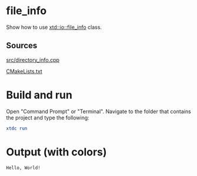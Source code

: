 # file_info

Show how to use [xtd::io::file_info](../../../../src/xtd.core/include/xtd/io/file_info.h) class.

## Sources

[src/directory_info.cpp](src/file_info.cpp)

[CMakeLists.txt](CMakeLists.txt)

# Build and run

Open "Command Prompt" or "Terminal". Navigate to the folder that contains the project and type the following:

```cmake
xtdc run
```

# Output (with colors)

```
Hello, World!
```

